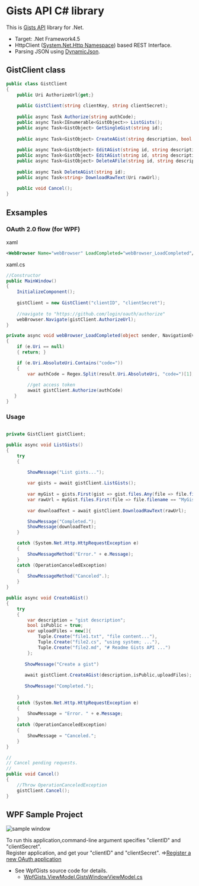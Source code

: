 # Gists API C# library

This is [Gists API](http://developer.github.com/v3/gists/) library for .Net.
- Target: .Net Framework4.5
- HttpClient ([System.Net.Http Namespace](http://msdn.microsoft.com/library/system.net.http.aspx)) based REST Interface.
- Parsing JSON using [DynamicJson](http://dynamicjson.codeplex.com/).

## GistClient class

```cs
public class GistClient
{
    public Uri AuthorizeUrl{get;}
    
    public GistClient(string clientKey, string clientSecret);
    
    public async Task Authorize(string authCode);
    public async Task<IEnumerable<GistObject>> ListGists();
    public async Task<GistObject> GetSingleGist(string id);
    
    public async Task<GistObject> CreateAGist(string description, bool isPublic, IEnumerable<Tuple<string, string>> fileContentCollection);
    
    public async Task<GistObject> EditAGist(string id, string description, string targetFilename, string content);
    public async Task<GistObject> EditAGist(string id, string description, string oldFilename, string newFilename, string content);
    public async Task<GistObject> DeleteAFile(string id, string description, string filename);
    
    public async Task DeleteAGist(string id);
    public async Task<string> DownloadRawText(Uri rawUrl);
    
    public void Cancel();
}

```
## Exsamples
### OAuth 2.0 flow (for WPF)
xaml
```xml
<WebBrowser Name="webBrowser" LoadCompleted="webBrowser_LoadCompleted"/>
```
xaml.cs
```cs
//Constructor
public MainWindow()
{
    InitializeComponent();
    
    gistClient = new GistClient("clientID", "clientSecret");
    
    //navigate to "https://github.com/login/oauth/authorize" 
    webBrowser.Navigate(gistClient.AuthorizeUrl);
}

private async void webBrowser_LoadCompleted(object sender, NavigationEventArgs e) 
{
    if (e.Uri == null)
    { return; }

    if (e.Uri.AbsoluteUri.Contains("code="))
    {
        var authCode = Regex.Split(result.Uri.AbsoluteUri, "code=")[1];
        
        //get access token
        await gistClient.Authorize(authCode)
   }
}
```

### Usage

```cs

private GistClient gistClient;

public async void ListGists()
{
    try
    {
    
        ShowMessage("List gists...");

        var gists = await gistClient.ListGists();
    
        var myGist = gists.First(gist => gist.files.Any(file => file.filename == "MyGist_File1"));
        var rawUrl = myGist.files.First(file => file.filename == "MyGist_File1").raw_url;
    
        var downloadText = await gistClient.DownloadRawText(rawUrl);

        ShowMessage("Completed.");
        ShowMessage(downloadText);
    }

    catch (System.Net.Http.HttpRequestException e)
    {
        ShowMessageMethod("Error." + e.Message);
    }
    catch (OperationCanceledException)
    {
        ShowMessageMethod("Canceled".);
    }
}

public async void CreateAGist()
{
    try
    {
        var description = "gist description";
        bool isPublic = true;
        var uploadFiles = new[]{
            Tuple.Create("file1.txt", "file content..."),
            Tuple.Create("file2.cs", "using system; ..."),
            Tuple.Create("file2.md", "# Readme Gists API ...")
        };
        
       ShowMessage("Create a gist")
       
       await gistClient.CreateAGist(description,isPublic,uploadFiles);
       
       ShowMessage("Completed.");
       
    } 
    catch (System.Net.Http.HttpRequestException e)
    {
        ShowMessage = "Error. " + e.Message;
    }
    catch (OperationCanceledException)
    {
        ShowMessage = "Canceled.";
    }
}

//
// Cancel pending requests.
//
public void Cancel()
{
    //Throw OperationCanceledException
    gistClient.Cancel();
}

```

## WPF Sample Project
![sample window](https://raw.github.com/pierre3/Images/master/GistApiSampleWindow.png)

To run this application,command-line argument specifies "clientID" and "clientSecret".  
Register application, and get your "clientID" and "clientSecret".
 =>[Register a new OAuth application](https://github.com/settings/applications/new)


- See WpfGists source code for details.
  + [WpfGists.ViewModel.GistsWindowViewModel.cs](https://github.com/pierre3/GistsApi/blob/master/WpfGists.ViewModel/GistsWindowViewModel.cs)
